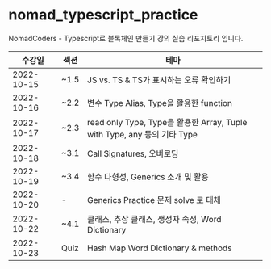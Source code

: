 # nomad_typescript_practice  
NomadCoders - Typescript로 블록체인 만들기 강의 실습 리포지토리 입니다.

| 수강일        | 섹션   | 테마                                                               |  
|------------|------|------------------------------------------------------------------|
| 2022-10-15 | ~1.5 | JS vs. TS & TS가 표시하는 오류 확인하기                                     |  
| 2022-10-16 | ~2.2 | 변수 Type Alias, Type을 활용한 function                                |
| 2022-10-17 | ~2.3 | read only Type, Type을 활용한 Array, Tuple with Type, any 등의 기타 Type |  
| 2022-10-18 | ~3.1 | Call Signatures, 오버로딩                                            |
| 2022-10-19 | ~3.4 | 함수 다형성, Generics 소개 및 활용                                         |
| 2022-10-20 | -    | Generics Practice 문제 solve 로 대체                                  |
| 2022-10-22 | ~4.1 | 클래스, 추상 클래스, 생성자 속성, Word Dictionary|
|2022-10-23 | Quiz | Hash Map Word Dictionary & methods|
